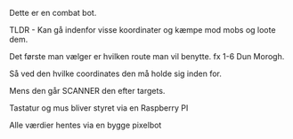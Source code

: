 Dette er en combat bot.

TLDR - Kan gå indenfor visse koordinater og kæmpe mod mobs og loote dem.

Det første man vælger er hvilken route man vil benytte.
fx 1-6 Dun Morogh.

Så ved den hvilke coordinates den må holde sig inden for.

Mens den går SCANNER den efter targets.

Tastatur og mus bliver styret via en Raspberry PI

Alle værdier hentes via en bygge pixelbot
